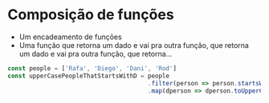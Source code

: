 # Composição de funções

- Um encadeamento de funções
- Uma função que retorna um dado e vai pra outra função, que retorna um dado e vai pra outra função, que retorna...

```js
const people = ['Rafa', 'Diego', 'Dani', 'Rod']
const upperCasePeopleThatStartsWithD = people
                                       .filter(person => person.startsWith('D'))
                                       .map(dperson => dperson.toUpperCase())
```
